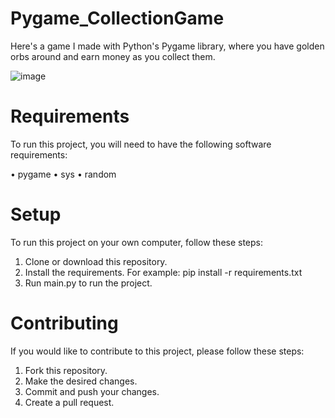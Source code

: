 # Pygame_CollectionGame
Here's a game I made with Python's Pygame library, where you have golden orbs around and earn money as you collect them.

![image](https://user-images.githubusercontent.com/92020160/190086138-ec19650c-e285-4851-9043-be07e4cf8e8c.png)

# Requirements
To run this project, you will need to have the following software requirements:

• pygame
• sys
• random

# Setup
To run this project on your own computer, follow these steps:

1. Clone or download this repository.
2. Install the requirements. For example: pip install -r requirements.txt
3. Run main.py to run the project.

# Contributing
If you would like to contribute to this project, please follow these steps:

1. Fork this repository.
2. Make the desired changes.
3. Commit and push your changes.
4. Create a pull request.
